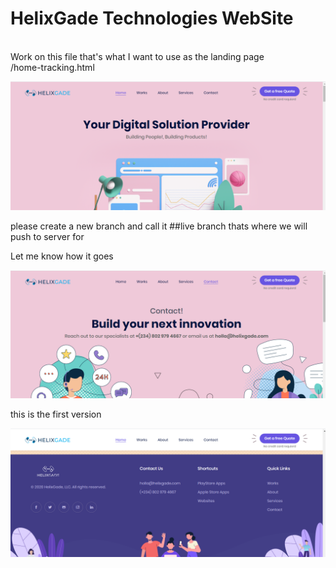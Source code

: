 # HelixGade Technologies WebSite
\
Work on this file that's what I want to use as the landing page\
/home-tracking.html

![Image](images/index.png)

please create a new branch and call it ##live branch thats where we will push to server for

Let me know how it goes

![Image](images/contact.png)

this is the first version

![Image](images/footer.png)